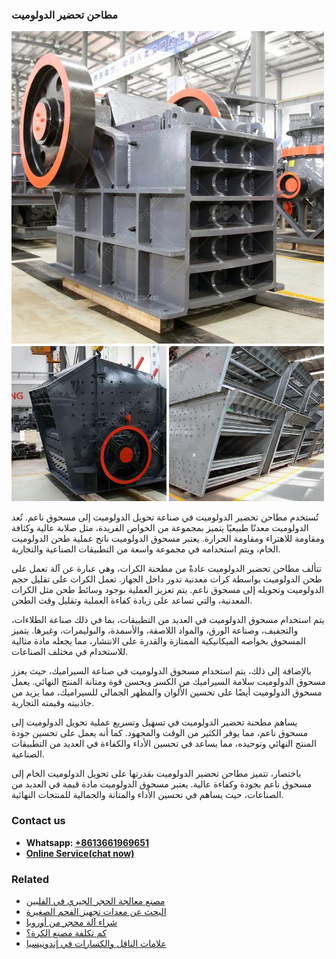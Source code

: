 <h3>مطاحن تحضير الدولوميت</h3><img src='1701853970.jpg' alt=''><p>تُستخدم مطاحن تحضير الدولوميت في صناعة تحويل الدولوميت إلى مسحوق ناعم. تُعد الدولوميت معدنًا طبيعيًا يتميز بمجموعة من الخواص الفريدة، مثل صلابة عالية وكثافة ومقاومة للاهتراء ومقاومة الحرارة. يعتبر مسحوق الدولوميت ناتج عملية طحن الدولوميت الخام، ويتم استخدامه في مجموعة واسعة من التطبيقات الصناعية والتجارية.</p><p>تتألف مطاحن تحضير الدولوميت عادةً من مطحنة الكرات، وهي عبارة عن آلة تعمل على طحن الدولوميت بواسطة كرات معدنية تدور داخل الجهاز. تعمل الكرات على تقليل حجم الدولوميت وتحويله إلى مسحوق ناعم. يتم تعزيز العملية بوجود وسائط طحن مثل الكرات المعدنية، والتي تساعد على زيادة كفاءة العملية وتقليل وقت الطحن.</p><p>يتم استخدام مسحوق الدولوميت في العديد من التطبيقات، بما في ذلك صناعة الطلاءات، والتجفيف، وصناعة الورق، والمواد اللاصقة، والأسمدة، والبوليمرات، وغيرها. يتميز المسحوق بخواصه الميكانيكية الممتازة والقدرة على الانتشار، مما يجعله مادة مثالية للاستخدام في مختلف الصناعات.</p><p>بالإضافة إلى ذلك، يتم استخدام مسحوق الدولوميت في صناعة السيراميك، حيث يعزز مسحوق الدولوميت سلامة السيراميك من الكسر ويحسن قوة ومتانة المنتج النهائي. يعمل مسحوق الدولوميت أيضًا على تحسين الألوان والمظهر الجمالي للسيراميك، مما يزيد من جاذبيته وقيمته التجارية.</p><p>يساهم مطحنة تحضير الدولوميت في تسهيل وتسريع عملية تحويل الدولوميت إلى مسحوق ناعم، مما يوفر الكثير من الوقت والمجهود. كما أنه يعمل على تحسين جودة المنتج النهائي وتوحيده، مما يساعد في تحسين الأداء والكفاءة في العديد من التطبيقات الصناعية.</p><p>باختصار، تتميز مطاحن تحضير الدولوميت بقدرتها على تحويل الدولوميت الخام إلى مسحوق ناعم بجودة وكفاءة عالية. يعتبر مسحوق الدولوميت مادة قيمة في العديد من الصناعات، حيث يساهم في تحسين الأداء والمتانة والجمالية للمنتجات النهائية.</p><h3>Contact us</h3><ul><li><strong>Whatsapp:&nbsp;<a href="https://wa.me/8613661969651">+8613661969651</a></strong></li><li><a href="https://swt.shibang-china.com/?git&amp;zhl&amp;مطاحن تحضير الدولوميت"><strong>Online Service(chat now)</strong></a></li></ul><h3>Related</h3><ul><li><a href='مصنع معالجة الحجر الجيري في الفلبين.md'>مصنع معالجة الحجر الجيري في الفلبين</a></li><li><a href='البحث عن معدات تجهيز الفحم الصغيرة.md'>البحث عن معدات تجهيز الفحم الصغيرة</a></li><li><a href='شراء آلة محجر من أوروبا.md'>شراء آلة محجر من أوروبا</a></li><li><a href='كم تكلفة مصنع الكرة؟.md'>كم تكلفة مصنع الكرة؟</a></li><li><a href='علامات الناقل والكسارات في إندونيسيا.md'>علامات الناقل والكسارات في إندونيسيا</a></li></ul>